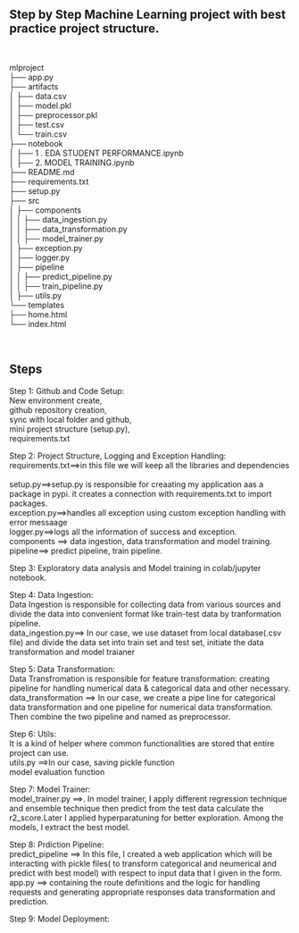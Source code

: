 ## Step by Step Machine Learning project with best practice project structure.
 <br>

mlproject<br>
├── app.py<br>
├── artifacts<br>
│   ├── data.csv<br>
│   ├── model.pkl<br>
│   ├── preprocessor.pkl<br>
│   ├── test.csv<br>
│   └── train.csv<br>
├── notebook<br>
│   ├── 1 . EDA STUDENT PERFORMANCE.ipynb<br>
│   ├── 2. MODEL TRAINING.ipynb<br>
├── README.md<br>
├── requirements.txt<br>
├── setup.py<br>
├── src<br>
│   ├── components<br>
│   │   ├── data_ingestion.py<br>
│   │   ├── data_transformation.py<br>
│   │   ├── model_trainer.py<br>
│   ├── exception.py<br>
│   ├── logger.py<br>
│   ├── pipeline<br>
│   │   ├── predict_pipeline.py<br>
│   │   ├── train_pipeline.py<br>
│   ├── utils.py<br>
└── templates<br>
    ├── home.html<br>
    └── index.html<br>

<br>

## Steps

Step 1: Github and Code Setup:<br>
New environment create,<br>
github repository creation,<br>
sync with local folder and github, <br>
mini project structure (setup.py),<br>
requirements.txt<br>

Step 2: Project Structure, Logging and Exception Handling:<br>
requirements.txt==>in this file we will keep all the libraries and dependencies<br><br>
setup.py==>setup.py is responsible for creaating my application aas a package in pypi. it creates a connection with requirements.txt to import packages.<br>
exception.py==>handles all exception using custom exception handling with error messaage<br>
logger.py==>logs all the information of success and exception.<br>
components ==> data ingestion, data transformation and model training.
pipeline==> predict pipeline, train pipeline.

Step 3: Exploratory data analysis and Model training in colab/jupyter notebook.<br>

Step 4: Data Ingestion:<br>
Data Ingestion is responsible for collecting data from various sources and divide the data into convenient format like train-test data by tranformation pipeline.<br>
data_ingestion.py==> In our case, we use dataset from local database(.csv file) and divide the data set into train set and test set, initiate the data transformation and model traianer <br>

Step 5: Data Transformation:<br>
Data Transfromation is responsible for feature transformation: creating pipeline for handling numerical data & categorical data and other necessary.<br>
data_transformation ==> In our case, we create a pipe line for categorical data transformation and one pipeline for numerical data transformation. Then combine the two pipeline and named as preprocessor. <br>

Step 6: Utils:<br>
It is a kind of helper where common functionalities are stored that entire project can use.<br>
utils.py ==>In our case, saving pickle function <br>
model evaluation function <br>

Step 7: Model Trainer:<br>
model_trainer.py ==>. In model trainer, I apply different regression technique and ensemble technique then predict from the test data calculate the r2_score.Later I applied hyperparatuning for better exploration. Among the models, I extract the best model.<br>

Step 8: Prdiction Pipeline: <br>
predict_pipeline ==> In this file, I created a web application which will be interacting with pickle files( to transform categorical and neumerical and predict with best model) with respect to input data that I given in the form.<br>
app.py ==> containing the route definitions and the logic for handling requests and generating appropriate responses  data transformation and prediction.<br>

Step 9: Model Deployment: <br>


